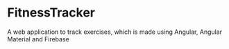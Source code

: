 # FitnessTracker

A web application to track exercises, which is made using Angular, Angular Material and Firebase

